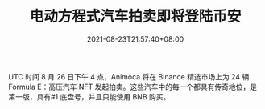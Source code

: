 ﻿---
title: "电动方程式汽车拍卖即将登陆币安"
date: 2021-08-23T21:57:40+08:00
lastmod: 2021-08-23T16:45:40+08:00
draft: false
authors: ["Lauren"]
description: "UTC 时间 8 月 26 日下午 4 点，Animoca 将在 Binance 精选市场上为 24 辆 Formula E：高压汽车 NFT 发起拍卖。这些汽车中的每一个都具有传奇地位，是第一版，具有#1 底盘号，并且只能使用 BNB 购买。"
featuredImage: "formula-e-car-auction-coming-to-binance.png"
tags: ["Strategy Game","策略游戏","Play to Earn"]
categories: ["news"]
news: ["策略游戏"]
weight: 
lightgallery: true
pinned: false
recommend: false
recommend1: false
---

UTC 时间 8 月 26 日下午 4 点，Animoca 将在 Binance 精选市场上为 24 辆 Formula E：高压汽车 NFT 发起拍卖。这些汽车中的每一个都具有传奇地位，是第一版，具有#1 底盘号，并且只能使用 BNB 购买。

<!--more-->

